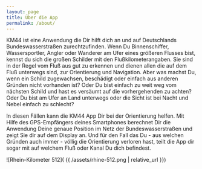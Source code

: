 ```yaml
---
layout: page
title: Über die App
permalink: /about/
---
```

 
 KM44 ist eine Anwendung die Dir hilft dich an und auf Deutschlands Bundeswasserstraßen zurechtzufinden. Wenn  Du Binnenschiffer, Wassersportler, Angler oder Wanderer am Ufer eines größeren Flusses bist, kennst du sich die großen Schilder mit den Flußkilometerangaben. Sie sind in der Regel vom Fluß aus gut zu erkennen und dienen allen die auf dem Fluß unterwegs sind, zur Orientierung und Navigation. Aber was machst Du, wenn ein Schild zugewachsen, beschädigt oder einfach aus anderen Gründen nicht vorhanden ist? Oder Du bist einfach zu weit weg vom nächsten Schild und hast es versäumt auf die vorhergehenden zu achten? Oder Du bist am Ufer an Land unterwegs oder die Sicht ist bei Nacht und Nebel einfach zu schlecht?

 In diesen Fällen kann die KM44 App Dir bei der Orientierung helfen. Mit Hilfe des GPS-Empfängers deines Smartphones berechnet Dir die Anwendung Deine genaue Position im Netz der Bundeswasserstraßen und zeigt Sie dir auf dem Display an. Und für den Fall das Du - aus welchen Gründen auch immer - völlig die Orientierung verloren hast, teilt die App dir sogar mit auf welchem Fluß oder Kanal Du dich befindest.

 ![Rhein-Kilometer 512]( {{ /assets/rhine-512.png | relative_url }})

